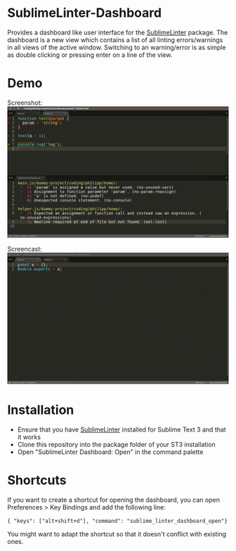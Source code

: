 # SublimeLinter-Dashboard

Provides a dashboard like user interface for the [SublimeLinter](https://packagecontrol.io/packages/SublimeLinter) package.
The dashboard is a new view which contains a list of all linting errors/warnings in all views of the active window.
Switching to an warning/error is as simple as double clicking or pressing enter on a line of the view.

# Demo

Screenshot:
![Screenshot](https://github.com/philippotto/SublimeLinter-Dashboard/raw/master/img/Screenshot-Linter-Dashboard.png)

Screencast:
![Screencast](https://github.com/philippotto/SublimeLinter-Dashboard/raw/master/img/linter-dashboard-screencast.gif)

# Installation

- Ensure that you have [SublimeLinter](https://packagecontrol.io/packages/SublimeLinter) installed for Sublime Text 3 and that it works
- Clone this repository into the package folder of your ST3 installation
- Open "SublimeLinter Dashboard: Open" in the command palette

# Shortcuts

If you want to create a shortcut for opening the dashboard, you can open Preferences > Key Bindings and add the following line:

```
{ "keys": ["alt+shift+d"], "command": "sublime_linter_dashboard_open"}
```

You might want to adapt the shortcut so that it doesn't conflict with existing ones.
